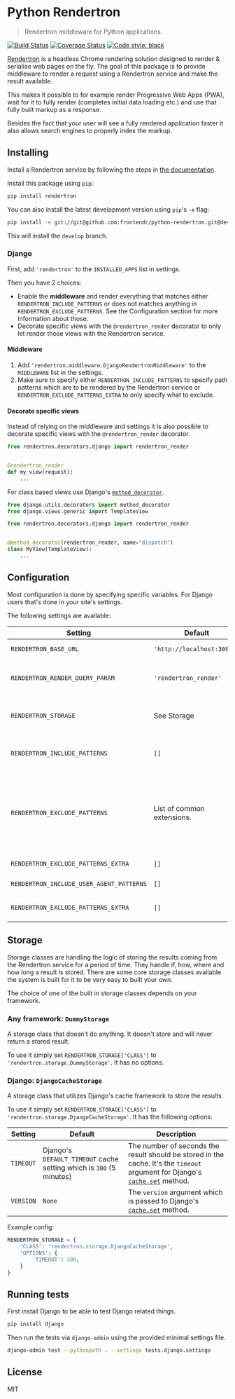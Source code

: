 # Python Rendertron

> Rendertron middleware for Python applications.

[![Build Status](https://travis-ci.org/frontendr/python-rendertron.svg?branch=master)](https://travis-ci.com/frontendr/python-rendertron.svg)
[![Coverage Status](https://coveralls.io/repos/github/frontendr/python-rendertron/badge.svg?branch=develop)](https://coveralls.io/github/frontendr/python-rendertron?branch=develop)
[![Code style: black](https://img.shields.io/badge/code%20style-black-000000.svg)](https://github.com/ambv/black)

[Rendertron](https://github.com/GoogleChrome/rendertron) is a headless Chrome
rendering solution designed to render & serialise web pages on the fly. The
goal of this package is to provide middleware to render a request using a
Rendertron service and make the result available.

This makes it possible to for example render Progressive Web Apps (PWA), wait
for it to fully render (completes initial data loading etc.) and use that
fully built markup as a response.

Besides the fact that your user will see a fully rendered application faster it
also allows search engines to properly index the markup.

## Installing

Install a Rendertron service by following the steps in
[the documentation](https://github.com/GoogleChrome/rendertron#installing--deploying).

Install this package using `pip`:
```bash
pip install rendertron
```

You can also install the latest development version using `pip`'s `-e` flag:

```bash
pip install -e git://git@github.com:frontendr/python-rendertron.git@develop#egg=rendertron
```

This will install the `develop` branch.

### Django

First, add `'rendertron'` to the `INSTALLED_APPS` list in settings.

Then you have 2 choices:
 - Enable the **middleware** and render everything that matches either
 `RENDERTRON_INCLUDE_PATTERNS` or does not matches anything in
 `RENDERTRON_EXCLUDE_PATTERNS`. See the Configuration section for more information about
 those.
 - Decorate specific views with the `@rendertron_render` decorator to only let render
 those views with the Rendertron service.

#### Middleware

1. Add `'rendertron.middleware.DjangoRendertronMiddleware'` to the `MIDDLEWARE`
list in the settings.
2. Make sure to specify either `RENDERTRON_INCLUDE_PATTERNS` to specify path patterns
which are to be rendered by the Rendertron service or `RENDERTRON_EXCLUDE_PATTERNS_EXTRA`
to only specify what to exclude.

#### Decorate specific views

Instead of relying on the middleware and settings it is also possible to decorate
specific views with the `@rendertron_render` decorator.

```python
from rendertron.decorators.django import rendertron_render


@rendertron_render
def my_view(request):
    ...
```

For class based views use Django's [`method_decorator`](https://docs.djangoproject.com/en/dev/topics/class-based-views/intro/#decorating-the-class).

```python
from django.utils.decorators import method_decorator
from django.views.generic import TemplateView

from rendertron.decorators.django import rendertron_render


@method_decorator(rendertron_render, name="dispatch")
class MyView(TemplateView):
    ...
```

## Configuration

Most configuration is done by specifying specific variables. For Django users
that's done in your site's settings.

The following settings are available:

| Setting | Default | Description |
|---------|---------|-------------|
| `RENDERTRON_BASE_URL` | `'http://localhost:3000/'` | The url the Rendertron service is listening on. |
| `RENDERTRON_RENDER_QUERY_PARAM` | `'rendertron_render'` | The query parameter added to the request url passed to Rendertron. This is used to differentiate normal requests with requests from Rendertron. |
| `RENDERTRON_STORAGE` | See Storage | An object literal specifying and configuring the storage class to be used. See the Storage section for more information. |
| `RENDERTRON_INCLUDE_PATTERNS` | `[]` | A list of regular expression patterns to include. Once a pattern in this list matches the request no further checking will be done. |
| `RENDERTRON_EXCLUDE_PATTERNS` | List of common extensions. | By default this is a list of common static file type extensions used on the web. If Django is detected it's `STATIC_URL` and `MEDIA_URL` paths are added to the list. Note that if you override this setting all defaults are gone. If you want to keep these defaults *and* add your own patterns use `RENDERTRON_EXCLUDE_PATTERNS_EXTRA`.
| `RENDERTRON_EXCLUDE_PATTERNS_EXTRA` | `[]` | Like `RENDERTRON_EXCLUDE_PATTERNS` but will be appended to that list. |
| `RENDERTRON_INCLUDE_USER_AGENT_PATTERNS` | `[]` | A list of regular expression user agent patterns to include. |
| `RENDERTRON_EXCLUDE_PATTERNS_EXTRA` | `[]` | Like `RENDERTRON_INCLUDE_USER_AGENT_PATTERNS` but will be appended to that list. |

## Storage

Storage classes are handling the logic of storing the results coming from the
Rendertron service for a period of time. They handle if, how, where and how
long a result is stored. There are some core storage classes available the
system is built for it to be very easy to built your own.

The choice of one of the built in storage classes depends on your framework.

### Any framework: `DummyStorage`

A storage class that doesn't do anything. It doesn't store and will never return
a stored result.

To use it simply set `RENDERTRON_STORAGE['CLASS']` to
`'rendertron.storage.DummyStorage'`. It has no options.

### Django: `DjangoCacheStorage`

A storage class that utilizes Django's cache framework to store the results.

To use it simply set `RENDERTRON_STORAGE['CLASS']` to
`'rendertron.storage.DjangoCacheStorage'`. It has the following options:

| Setting | Default | Description |
|---------|---------|-------------|
| `TIMEOUT` | Django's `DEFAULT_TIMEOUT` cache setting which is `300` (5 minutes) | The number of seconds the result should be stored in the cache. It's the `timeout` argument for Django's [`cache.set`](https://docs.djangoproject.com/en/dev/topics/cache/#django.core.caches.cache.set) method. |
| `VERSION` | `None` | The `version` argument which is passed to Django's [`cache.set`](https://docs.djangoproject.com/en/dev/topics/cache/#django.core.caches.cache.set) method. |

Example config:

```python
RENDERTRON_STORAGE = {
    'CLASS': 'rendertron.storage.DjangoCacheStorage',
    'OPTIONS': {
        'TIMEOUT': 300,
    }
}
```

## Running tests

First install Django to be able to test Django related things.

```bash
pip install django
```

Then run the tests via `django-admin` using the provided minimal settings file.

```bash
django-admin test --pythonpath . --settings tests.django.settings
```

## License

MIT
